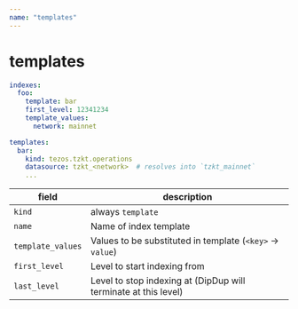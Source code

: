```yaml
---
name: "templates"
---
```


# templates

```yaml [dipdup.yaml]
indexes:
  foo:
    template: bar
    first_level: 12341234
    template_values:
      network: mainnet

templates:
  bar:
    kind: tezos.tzkt.operations
    datasource: tzkt_<network>  # resolves into `tzkt_mainnet`
    ...
```

| field | description |
| - | - |
| `kind` | always `template` |
| `name` | Name of index template |
| `template_values` | Values to be substituted in template (`<key>` → `value`) |
| `first_level` | Level to start indexing from |
| `last_level` | Level to stop indexing at (DipDup will terminate at this level) |
